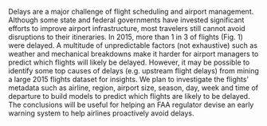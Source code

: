 Delays are a major challenge of flight scheduling and airport management. Although some state
and federal governments have invested significant efforts to improve airport infrastructure,
most travelers still cannot avoid disruptions to their itineraries. In 2015, more than 1 in 3 
of flights (Fig. 1) were delayed. A multitude of unpredictable factors (not exhaustive) such 
as weather and mechanical breakdowns make it harder for airport managers to predict which flights
will likely be delayed. However, it may be possible to identify some top causes of delays (e.g.
upstream flight delays) from mining a large 2015 flights dataset for insights. We plan to investigate 
the flights' metadata such as airline, region, airport size, season, day, week and time of departure
to build models to predict which flights are likely to be delayed. The conclusions will be useful for
helping an FAA regulator devise an early warning system to help airlines proactively avoid delays. 
